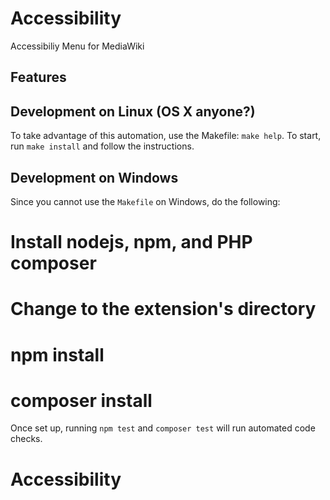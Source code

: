 # Accessibility

Accessibiliy Menu for MediaWiki

## Features





## Development on Linux (OS X anyone?)
To take advantage of this automation, use the Makefile: `make help`. To start,
run `make install` and follow the instructions.

## Development on Windows
Since you cannot use the `Makefile` on Windows, do the following:

  # Install nodejs, npm, and PHP composer
  # Change to the extension's directory
  # npm install
  # composer install

Once set up, running `npm test` and `composer test` will run automated code checks.
# Accessibility
